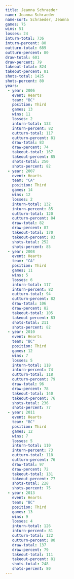 ```yaml
---
title: Jeanna Schraeder
name: Jeanna Schraeder
name-sort: Schraeder, Jeanna
games: 75
wins: 51
losses: 24
inturn-total: 736
inturn-percent: 80
outturn-total: 689
outturn-percent: 80
draw-total: 601
draw-percent: 79
takeout-total: 824
takeout-percent: 81
shots-total: 1425
shots-percent: 80
years:
 - year: 2006
   event: Hearts
   team: "BC"
   position: Third
   games: 13
   wins: 11
   losses: 2
   inturn-total: 133
   inturn-percent: 82
   outturn-total: 117
   outturn-percent: 81
   draw-total: 83
   draw-percent: 74
   takeout-total: 167
   takeout-percent: 85
   shots-total: 250
   shots-percent: 82
 - year: 2007
   event: Hearts
   team: "CA"
   position: Third
   games: 14
   wins: 12
   losses: 2
   inturn-total: 132
   inturn-percent: 85
   outturn-total: 120
   outturn-percent: 84
   draw-total: 82
   draw-percent: 87
   takeout-total: 170
   takeout-percent: 83
   shots-total: 252
   shots-percent: 85
 - year: 2008
   event: Hearts
   team: "CA"
   position: Third
   games: 11
   wins: 5
   losses: 6
   inturn-total: 117
   inturn-percent: 82
   outturn-total: 94
   outturn-percent: 82
   draw-total: 106
   draw-percent: 82
   takeout-total: 105
   takeout-percent: 83
   shots-total: 211
   shots-percent: 82
 - year: 2010
   event: Hearts
   team: "BC"
   position: Third
   games: 12
   wins: 7
   losses: 5
   inturn-total: 118
   inturn-percent: 74
   outturn-total: 118
   outturn-percent: 79
   draw-total: 96
   draw-percent: 78
   takeout-total: 140
   takeout-percent: 76
   shots-total: 236
   shots-percent: 77
 - year: 2011
   event: Hearts
   team: "BC"
   position: Third
   games: 12
   wins: 7
   losses: 5
   inturn-total: 110
   inturn-percent: 73
   outturn-total: 118
   outturn-percent: 76
   draw-total: 97
   draw-percent: 72
   takeout-total: 131
   takeout-percent: 77
   shots-total: 228
   shots-percent: 75
 - year: 2013
   event: Hearts
   team: "BC"
   position: Third
   games: 13
   wins: 9
   losses: 4
   inturn-total: 126
   inturn-percent: 81
   outturn-total: 122
   outturn-percent: 80
   draw-total: 137
   draw-percent: 79
   takeout-total: 111
   takeout-percent: 81
   shots-total: 248
   shots-percent: 80
---
```


